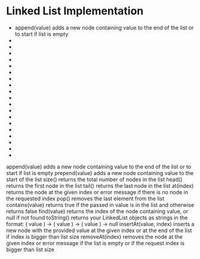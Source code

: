 <h1>Linked List Implementation</h1>
<ul>
    <li>append(value) adds a new node containing value to the end of the list or to start if list is empty<li>
    <li><li>
    <li><li>
    <li><li>
    <li><li>
    <li><li>
    <li><li>
    <li><li>
    <li><li>
    <li><li>

</ul>
append(value) adds a new node containing value to the end of the list or to start if list is empty
prepend(value) adds a new node containing value to the start of the list
size() returns the total number of nodes in the list
head() returns the first node in the list
tail() returns the last node in the list
at(index) returns the node at the given index or error message if there is no node in the requested index
pop() removes the last element from the list
contains(value) returns true if the passed in value is in the list and otherwise returns false
find(value) returns the index of the node containing value, or null if not found
toString() returns your LinkedList objects as strings in the format: ( value ) -> ( value ) -> ( value ) -> null
insertAt(value, index) inserts a new node with the provided value at the given index or at the end of the list if index is bigger than list size
removeAt(index) removes the node at the given index or error message if the list is empty or if the request index is bigger than list size